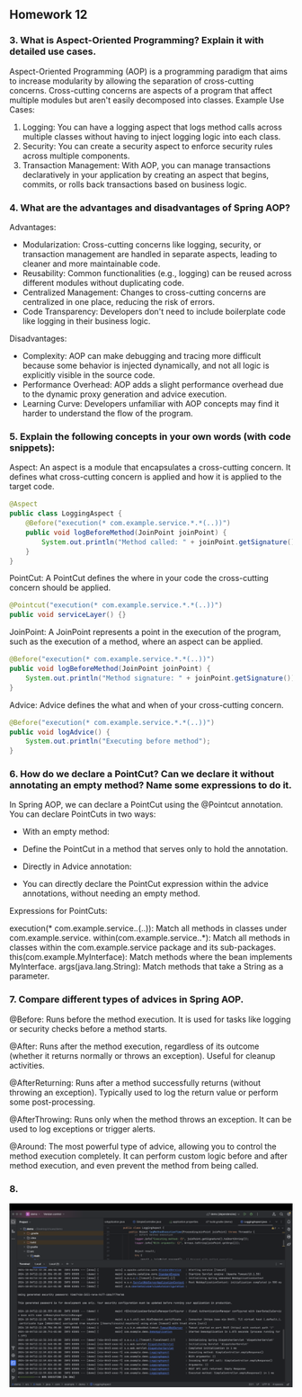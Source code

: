 ## Homework 12

### 3. What is Aspect-Oriented Programming? Explain it with detailed use cases.
Aspect-Oriented Programming (AOP) is a programming paradigm that aims to increase modularity by allowing the separation of cross-cutting concerns. Cross-cutting concerns are aspects of a program that affect multiple modules but aren't easily decomposed into classes.
Example Use Cases:
 1. Logging: You can have a logging aspect that logs method calls across multiple classes without having to inject logging logic into each class.
 2. Security: You can create a security aspect to enforce security rules across multiple components.
 3. Transaction Management: With AOP, you can manage transactions declaratively in your application by creating an aspect that begins, commits, or rolls back transactions based on business logic.

### 4. What are the advantages and disadvantages of Spring AOP?
Advantages:
- Modularization: Cross-cutting concerns like logging, security, or transaction management are handled in separate aspects, leading to cleaner and more maintainable code.
- Reusability: Common functionalities (e.g., logging) can be reused across different modules without duplicating code.
- Centralized Management: Changes to cross-cutting concerns are centralized in one place, reducing the risk of errors.
- Code Transparency: Developers don't need to include boilerplate code like logging in their business logic.

Disadvantages:
- Complexity: AOP can make debugging and tracing more difficult because some behavior is injected dynamically, and not all logic is explicitly visible in the source code.
- Performance Overhead: AOP adds a slight performance overhead due to the dynamic proxy generation and advice execution.
- Learning Curve: Developers unfamiliar with AOP concepts may find it harder to understand the flow of the program.

### 5. Explain the following concepts in your own words (with code snippets):
Aspect: An aspect is a module that encapsulates a cross-cutting concern. It defines what cross-cutting concern is applied and how it is applied to the target code.
```java
@Aspect
public class LoggingAspect {
    @Before("execution(* com.example.service.*.*(..))")
    public void logBeforeMethod(JoinPoint joinPoint) {
        System.out.println("Method called: " + joinPoint.getSignature());
    }
}
```

PointCut: A PointCut defines the where in your code the cross-cutting concern should be applied.
```java
@Pointcut("execution(* com.example.service.*.*(..))")
public void serviceLayer() {}
```

JoinPoint: A JoinPoint represents a point in the execution of the program, such as the execution of a method, where an aspect can be applied.
```java
@Before("execution(* com.example.service.*.*(..))")
public void logBeforeMethod(JoinPoint joinPoint) {
    System.out.println("Method signature: " + joinPoint.getSignature());
}
```

Advice: Advice defines the what and when of your cross-cutting concern. 
```java
@Before("execution(* com.example.service.*.*(..))")
public void logAdvice() {
    System.out.println("Executing before method");
}
```

### 6. How do we declare a PointCut? Can we declare it without annotating an empty method? Name some expressions to do it.

In Spring AOP, we can declare a PointCut using the @Pointcut annotation. You can declare PointCuts in two ways:
- With an empty method:
 - Define the PointCut in a method that serves only to hold the annotation.

- Directly in Advice annotation:
 - You can directly declare the PointCut expression within the advice annotations, without needing an empty method.

Expressions for PointCuts:

execution(* com.example.service.*.*(..)): Match all methods in classes under com.example.service.
within(com.example.service..*): Match all methods in classes within the com.example.service package and its sub-packages.
this(com.example.MyInterface): Match methods where the bean implements MyInterface.
args(java.lang.String): Match methods that take a String as a parameter.

### 7. Compare different types of advices in Spring AOP.
@Before: Runs before the method execution. It is used for tasks like logging or security checks before a method starts.

@After: Runs after the method execution, regardless of its outcome (whether it returns normally or throws an exception). Useful for cleanup activities.

@AfterReturning: Runs after a method successfully returns (without throwing an exception). Typically used to log the return value or perform some post-processing.

@AfterThrowing: Runs only when the method throws an exception. It can be used to log exceptions or trigger alerts.

@Around: The most powerful type of advice, allowing you to control the method execution completely. It can perform custom logic before and after method execution, and even prevent the method from being called.

### 8. 

![logger screenshot](hw12p1.png)